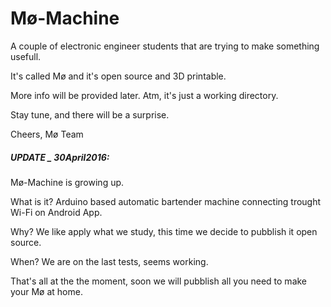 # Mø-Machine

A couple of electronic engineer students that are trying to make something usefull. 

It's called Mø and it's open source and 3D printable.

More info will be provided later. Atm, it's just a working directory.

Stay tune, and there will be a surprise.

Cheers,
Mø Team 

##### UPDATE _ 30April2016:

Mø-Machine is growing up. 

What is it? Arduino based automatic bartender machine connecting trought Wi-Fi on Android App.

Why? We like apply what we study, this time we decide to pubblish it open source.

When? We are on the last tests, seems working.

That's all at the the moment, soon we will pubblish all you need to make your Mø at home.
